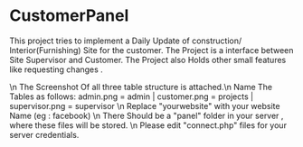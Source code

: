 # CustomerPanel
This project tries to implement a Daily Update of construction/ Interior(Furnishing) Site for the customer. The Project is a interface between Site Supervisor and Customer. The Project also Holds other small features like requesting changes .

\n The Screenshot Of all  three table structure is attached.\n
Name The Tables as follows:
admin.png = admin | customer.png = projects | supervisor.png = supervisor
\n
Replace "yourwebsite" with your website Name (eg : facebook)
\n
There Should be a "panel" folder in your server , where these files will be stored.
\n
Please edit "connect.php" files for your server credentials.
